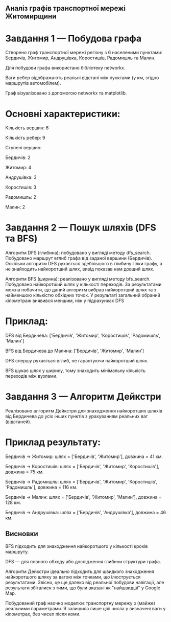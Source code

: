## Аналіз графів транспортної мережі Житомирщини
 # Завдання 1 — Побудова графа
 Створено граф транспортної мережі регіону з 6 населеними пунктами: Бердичів, Житомир, Андрушівка, Коростишів, Радомишль та Малин.

 Для побудови графа використано бібліотеку networkx.

 Ваги ребер відображають реальні відстані між пунктами (у км, згідно маршрутів автомобілем).

 Граф візуалізовано з допомогою networkx та matplotlib.

 # Основні характеристики:

 Кількість вершин: 6 
 
 Кількість ребер: 9 


 Ступені вершин: 
 
 Бердичів: 2 
 
 Житомир: 4 
 
 Андрушівка: 3 

 Коростишів: 3 
 
 Радомишль: 2 
 
 Малин: 2 

 # Завдання 2 — Пошук шляхів (DFS та BFS)
 Алгоритм DFS (глибина): побудовано у вигляді методу dfs_search. Побудовано маршрут вглиб графа від заданої вершини (Бердичів). Оскільки алгоритм DFS рухається здебільшого в глибину гілки графу, а не знайходить найкоротший шлях, вивід показав нам довший шлях. 

 Алгоритм BFS (ширина): реалізовано у вигляді методу bfs_search. Побудовано найкоротший шлях у кількості переходів. За результатами можна побачити, що даний алгоритм вибрав найкоротший шлях та з найменшою кількістю обхідних точок. У результаті загальний обраний кілометраж виявився меншим, ніж у підрахунках DFS 

 # Приклад:
 DFS від Бердичева: ['Бердичів', 'Житомир', 'Коростишів', 'Радомишль', 'Малин']

 BFS від Бердичева до Малина: ['Бердичів', 'Житомир', 'Малин']

 DFS спершу рухається вглиб, не гарантуючи найкоротший шлях.

 BFS шукає шлях у ширину, тому знаходить мінімальну кількість переходів між вузлами.

 # Завдання 3 — Алгоритм Дейкстри
 Реалізовано алгоритм Дейкстри для знаходження найкоротших шляхів від Бердичева до усіх інших пунктів з урахуванням реальних ваг (відстаней).


 # Приклад результату:
 Бердичів -> Житомир: шлях = ['Бердичів', 'Житомир'], довжина = 41 км. 
 
 Бердичів -> Коростишів: шлях = ['Бердичів', 'Житомир', 'Коростишів'], довжина = 75 км. 
 
 Бердичів -> Радомишль: шлях = ['Бердичів', 'Житомир', 'Коростишів', 'Радомишль'], довжина = 116 км. 
 
 Бердичів -> Малин: шлях = ['Бердичів', 'Житомир', 'Малин'], довжина = 128 км. 
 
 Бердичів -> Андрушівка: шлях = ['Бердичів', 'Андрушівка'], довжина = 46 км. 
 

## Висновки
 BFS підходить для знаходження найкоротшого у кількості кроків маршруту.

 DFS — для повного обходу або дослідження глибини структури графа.

 Алгоритм Дейкстри ідеально підходить для швидкого знаходження найкоротшого шляху за вагою між точками, що ілюструється результатами. Звісно, це ще далеко від реальної побудови навігації, але результати збігалися з тими, що були вказані як "найшвидші" у Google Map.

 Побудований граф наочно моделює транспортну мережу з (майже) реальними параметрами. Я залишила лише цілі числа у визначені ваги у кілометрах, без чисел після коми.
